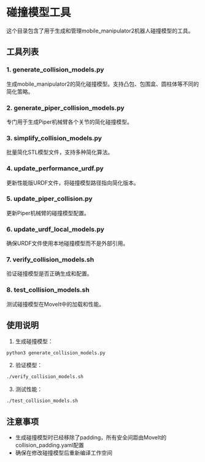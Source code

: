 # 碰撞模型工具

这个目录包含了用于生成和管理mobile_manipulator2机器人碰撞模型的工具。

## 工具列表

### 1. generate_collision_models.py
生成mobile_manipulator2的简化碰撞模型。支持凸包、包围盒、圆柱体等不同的简化策略。

### 2. generate_piper_collision_models.py  
专门用于生成Piper机械臂各个关节的简化碰撞模型。

### 3. simplify_collision_models.py
批量简化STL模型文件，支持多种简化算法。

### 4. update_performance_urdf.py
更新性能版URDF文件，将碰撞模型路径指向简化版本。

### 5. update_piper_collision.py
更新Piper机械臂的碰撞模型配置。

### 6. update_urdf_local_models.py
确保URDF文件使用本地碰撞模型而不是外部引用。

### 7. verify_collision_models.sh
验证碰撞模型是否正确生成和配置。

### 8. test_collision_models.sh
测试碰撞模型在MoveIt中的加载和性能。

## 使用说明

1. 生成碰撞模型：
```bash
python3 generate_collision_models.py
```

2. 验证模型：
```bash
./verify_collision_models.sh
```

3. 测试性能：
```bash
./test_collision_models.sh
```

## 注意事项

- 生成碰撞模型时已经移除了padding，所有安全间距由MoveIt的collision_padding.yaml配置
- 确保在修改碰撞模型后重新编译工作空间